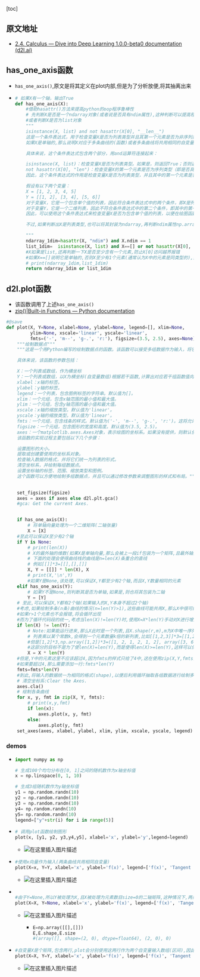 [toc]

## 原文地址

- [2.4. Calculus — Dive into Deep Learning 1.0.0-beta0 documentation (d2l.ai)](https://d2l.ai/chapter_preliminaries/calculus.html)

## has_one_axis函数

- `has_one_axis()`,原文是将其定义在plot内部,但是为了分析放便,将其抽离出来

- ```python
  # 如果X有一个轴，输出True
  def has_one_axis(X):
      #借助hasattr()方法来提高python的oop程序鲁棒性
      # 先判断X是否是一个ndarray对象(或者说是否具有ndim属性),这种判断可以提高程序的rubostness,如果有该属性,则判断值是不是1
      #或者判断X是否为list对象
      """
      isinstance(X, list) and not hasattr(X[0], "__len__")
      这是一个条件表达式，用于检查变量X是否为列表类型并且其第一个元素是否为非序列类型（即单个值类型）。
      如果X是单轴的,那么说明X对应于多条曲线的(函数)或者多条曲线将共用相同的自变量输入
  
      具体来说，这个条件表达式包含两个部分，用and运算符连接起来：
  
      isinstance(X, list)：检查变量X是否为列表类型。如果是，则返回True；否则返回False。
      not hasattr(X[0], "len")：检查变量X的第一个元素是否为序列类型（即是否具有__len__属性）。如果不是，则返回True；否则返回False。由于not运算符的作用，如果第一个元素不是序列类型，则整个表达式的结果为True；否则结果为False。
      因此，这个条件表达式的作用是检查变量X是否为列表类型，并且其中的第一个元素是否为非序列类型。如果满足这个条件，则说明X是一个包含单个值的列表；否则说明X是一个多维列表或数组。
  
      假设有以下两个变量：
      X = [1, 2, 3, 4, 5]
      Y = [[1, 2], [3, 4], [5, 6]]
      对于变量X，它是一个包含单个值的列表，因此符合条件表达式中的两个条件，即X是列表类型，并且其第一个元素（即1）是非序列类型。因此，条件表达式的结果为True。
      对于变量Y，它是一个二维列表，因此不符合条件表达式中的第二个条件，即其中的第一个元素（即[1, 2]）是序列类型。因此，条件表达式的结果为False。
      因此，可以使用这个条件表达式来检查变量X是否为包含单个值的列表，以便在绘图函数中统一处理数据类型。
  
      不过,如果判断出X是列表类型,也可以将其封装为ndarray,再判断ndim属性np.array(X).ndim==1
  
      """
      ndarray_1dim=hasattr(X, "ndim") and X.ndim == 1
      list_1dim=  isinstance(X, list) and X==[] or not hasattr(X[0], "__len__")
      #X如果是list,还再判断一下X是否至少含有一个元素,防止X[0]访问越界报错
      #如果X==[]说明它是单轴的,否则X至少有1个元素(通常认为X中的元素是同类型的),那么检测X中的元素是否为序列类型,如果不是,也表明X是单轴的
      # print(ndarray_1dim,list_1dim)
      return ndarray_1dim or list_1dim
  
  ```

  



## d2l.plot函数

- 该函数调用了上述`has_one_axis()`
- [zip()|Built-in Functions — Python documentation](https://docs.python.org/3/library/functions.html#zip)

```python
#@save
def plot(X, Y=None, xlabel=None, ylabel=None, legend=[], xlim=None,
         ylim=None, xscale='linear', yscale='linear',
         fmts=('-', 'm--', 'g-.', 'r:'), figsize=(3.5, 2.5), axes=None):
    """绘制数据点"""
    """这是一个用Python编写的绘制数据点的函数。该函数可以接受多组数据作为输入，将它们绘制成图形，并可以设置各种参数，如坐标轴标签、图例、坐标轴范围等等。

    具体来说，该函数的参数包括：

    X：一个列表或数组，作为横坐标
    Y：一个列表或数组，以X为横坐标(自变量数组)根据若干函数,计算出对应若干组函数值向量。如果不提供Y，则默认使用X作为y轴坐标值。
    xlabel：x轴的标签。
    ylabel：y轴的标签。
    legend：一个列表，包含图例标签的字符串。默认值为[]。
    xlim：一个元组，包含x轴范围的最小值和最大值。
    ylim：一个元组，包含y轴范围的最小值和最大值。
    xscale：x轴的缩放类型。默认值为'linear'。
    yscale：y轴的缩放类型。默认值为'linear'。
    fmts：一个元组，包含线条的样式。默认值为('-', 'm--', 'g-.', 'r:')。这将允许4条曲线有互不相同的样式
    figsize：一个元组，包含图形的宽度和高度。默认值为(3.5, 2.5)。
    axes：一个matplotlib.axes.Axes对象，表示绘图的坐标系。如果没有提供，则默认使用当前坐标系。
    该函数的实现过程主要包括以下几个步骤：

    设置图形的大小。
    提取或创建要使用的坐标系对象。
    检查输入数据的格式，并将它们统一为列表的形式。
    清空坐标系，并绘制每组数据点。
    设置坐标轴的标签、范围、缩放类型和图例。
    这个函数可以方便地绘制多组数据点，并且可以通过修改参数来调整图形的样式和布局。"""
  

    set_figsize(figsize)
    axes = axes if axes else d2l.plt.gca()
    #gca: Get the current Axes.


    if has_one_axis(X):
        # 将单轴向量处理为一个二维矩阵(二轴张量)
        X = [X]
    #至此可以保证X至少有2个轴
    if Y is None:
        # print(len(X))
        # X的最外轴的维数(如果X是单轴向量,那么会被上一段if包装为一个矩阵,且最外轴为1)
        # 下面的处理会使得曲线栈的曲线是n=len(X)条重合的直线
        # 例如[[]]*3=[[],[],[]]
        X, Y = [[]] * len(X), X
        # print(X,'\n',Y)
        #如果Y是None,该处理,可以保证X,Y都至少有2个轴,而且X,Y数量相同的元素
    elif has_one_axis(Y):
        # 如果Y不是None,则判断其是否为单轴,如果是,则也将其包装为二轴
        Y = [Y]
    # 至此,可以保证X,Y都有2个轴(如果输入的X,Y本身不超过2个轴)
    #考虑,如果绘制多条(n条)曲线的情况(n=len(Y)>1),这些曲线可能共用X,那么X中很可能只包含r=1个元素(len(X)=r)
    #如果r>1个元素也不会报错,将会循环出现
    #而为了循环代码段的统一,考虑当len(X)!=len(Y)时,使用X=X*len(Y)手动对X进行增广
    if len(X) != len(Y):
        # Note:如果能运行进来,那么X此时是一个列表,且X.shape(r,m),m为X中唯一序列形元素的长度,例如X=[[1,2,3]],m=3,但我们不太关心m
        # 列表乘以某个常数k,会得到一个元素数量k倍的新列表,比如[[1,2,3]]*3=[[1,2,3],[1,2,3],[1,2,3]]又比如[np.array([1,2])]*3=[array([1, 2]), array([1, 2]), array([1, 2])]
        #但是[1,2]*3,np.array([1,2])*3=([1, 2, 1, 2, 1, 2], array([3, 6]))
        #这部分的目标不是为了使len(X)=len(Y),而是使得len(X)>=len(Y),这样可以保证Y的曲线不会因为X的元素数量不足而无法全部绘制
        X = X * len(Y)
    #但是,Y中的元素这里不应该超过4,因为fmts的样式只给了4中,这在使用zip(X,Y,fmts)联合时,产生的元素取决于X,Y,fmts元素最少的一个
    #如果要超过4,那么需要添加一行:fmts*len(Y)
    fmts=fmts*len(Y)
    #到此,将输入的数据统一为相同的格式(shape),以便后利用循环抽取各组数据进行绘制多条曲线
    # 清空坐标系:Clear the Axes.
    axes.cla()
    # 绘制各条曲线
    for x, y, fmt in zip(X, Y, fmts):
        # print(x,y,fmt)
        if len(x):
            axes.plot(x, y, fmt)
        else:
            axes.plot(y, fmt)
    set_axes(axes, xlabel, ylabel, xlim, ylim, xscale, yscale, legend)
```

### demos

- ```python
  import numpy as np
  
  # 生成100个均匀分布在[0, 1]之间的随机数作为x轴坐标值
  x = np.linspace(0, 1, 10)
  
  # 生成3组随机数作为y轴坐标值
  y1 = np.random.randn(10)
  y2 = np.random.randn(10)
  y3 = np.random.randn(10)
  y4= np.random.randn(10)
  y5= np.random.randn(10)
  legend=["y"+str(i) for i in range(5)]
  
  ```

- ```python
  # 调用plot函数绘制图形
  plot(x, [y1, y2, y3,y4,y5], xlabel='x', ylabel='y',legend=legend)
  ```

  

  - ![在这里插入图片描述](https://img-blog.csdnimg.cn/384dec57bb274991856e977c9bfa7b39.png)

- ```python
  #使用x向量作为输入(两条曲线共用相同自变量)
  plot(X=x, Y=Y, xlabel='x', ylabel='f(x)', legend=['f(x)', 'Tangent line (x=1)'])
  ```
  
  - ![在这里插入图片描述](https://img-blog.csdnimg.cn/f9f850cb1ad54ec8ad4bddd2336d24bd.png)
  
- ```python
  
  #由于Y=None,所以Y被处理为X,且X被处理为元素数目size=0的二轴矩阵,这种情况下,两条曲线的自变量数组都是range(len(Y[0]))
  plot(X=X, Y=None, xlabel='x', ylabel='f(x)', legend=['f(x)', 'Tangent line (x=1)'])
  ```

  - ![在这里插入图片描述](https://img-blog.csdnimg.cn/3cdf855f92af4cf5af8fb5e869bc5940.png)

    - ```python
      E=np.array([[],[]])
      E,E.shape,E.size
      #(array([], shape=(2, 0), dtype=float64), (2, 0), 0)
      ```

      

- ```python
  #自变量X是个矩阵,包含两行,plot会分别使用这两行作为两个自变量输入数组(区间),因此绘制的两条曲线将占据不同的区间
  plot(X=X, Y=Y, xlabel='x', ylabel='f(x)', legend=['f(x)', 'Tangent line (x=1)'])
  ```

  - ![在这里插入图片描述](https://img-blog.csdnimg.cn/9d250820ea8045ee907f6c4eb980b0d3.png)

